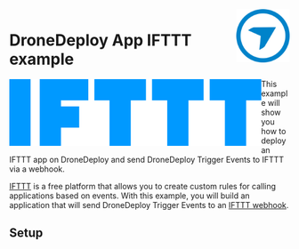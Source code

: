 <img src="../dd_logo.png" alt="DroneDeploy logo" title="DroneDeploy App Platform" align="right" height="96" width="96"/>

# DroneDeploy App IFTTT example

<img src="readme_assets/ifttt_wordmark-blue.png" alt="IFTTT logo" title="DroneDeploy App Platform" align="left" height="120"/>

This example will show you how to deploy an IFTTT app on DroneDeploy and send DroneDeploy Trigger Events to IFTTT via a webhook.

[IFTTT](http://ifttt.com/) is a free platform that allows you to create custom rules for calling applications based on events. With this example, you will build an application that will send DroneDeploy Trigger Events to an [IFTTT webhook](https://ifttt.com/maker_webhooks).

## Setup